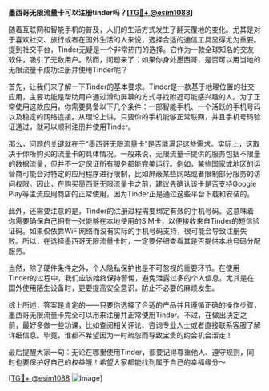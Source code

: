 **墨西哥无限流量卡可以注册tinder吗？[[TG💪+ @esim1088](https://t.me/s/esim1088)]**

随着互联网和智能手机的普及，人们的生活方式发生了翻天覆地的变化。尤其是对于喜欢社交、旅行或者在国外生活的人来说，选择合适的通信工具显得尤为重要。提到社交平台，Tinder无疑是一个非常热门的选择。它作为一款全球知名的交友软件，吸引了无数用户。然而，问题来了：如果你身处墨西哥，是否可以用当地的无限流量卡成功注册并使用Tinder呢？

首先，让我们来了解一下Tinder的基本要求。Tinder是一款基于地理位置的社交应用，主要功能是帮助用户通过滑动屏幕的方式寻找附近可能感兴趣的人。为了正常使用这款应用，你需要具备以下几个条件：一部智能手机、一个活跃的手机号码以及稳定的网络连接。从理论上讲，只要你的手机能够正常联网，并且手机号码验证通过，就可以顺利注册并使用Tinder。

那么，问题的关键就在于“墨西哥无限流量卡”是否能满足这些需求。实际上，这取决于你所购买的流量卡的具体情况。一般来说，无限流量卡提供的服务包括不限量的数据流量，但并不一定保证所有服务都能完美运行。例如，某些国家或地区的运营商可能会对特定的应用程序进行限制，比如屏蔽某些网站或者限制部分服务的访问权限。因此，在购买墨西哥无限流量卡之前，建议先确认该卡是否支持Google Play等主流应用商店的正常使用，因为Tinder正是通过这些平台下载和安装的。

此外，还需要注意的是，Tinder的注册过程需要绑定有效的手机号码。这意味着你需要确保自己拥有一张能够在本地使用的SIM卡，以便接收来自Tinder的短信验证码。如果仅依靠WiFi网络而没有实际的手机号码支持，很可能会导致注册失败。所以，在选择墨西哥无限流量卡时，一定要仔细查看其是否提供本地号码分配服务。

当然，除了硬件条件之外，个人隐私保护也是不可忽视的重要环节。在使用Tinder的过程中，我们应该始终保持警惕，避免泄露过多的个人信息。尤其是在国外使用陌生设备时，更要提高安全意识，防止不必要的麻烦发生。

综上所述，答案是肯定的——只要你选择了合适的产品并且遵循正确的操作步骤，墨西哥无限流量卡完全可以用来注册并正常使用Tinder。不过，在做出决定之前，最好多做一些功课，比如查阅相关评论、咨询专业人士或者直接联系客服了解详细信息。毕竟，谁都不希望因为一时疏忽而导致宝贵的约会机会溜走！

最后提醒大家一句：无论在哪里使用Tinder，都要记得尊重他人、遵守规则，同时也要保护好自己的权益哦！希望大家都能找到属于自己的幸福缘分～ 

[[TG💪+ @esim1088](https://t.me/s/esim1088) ![Image](https://i.postimg.cc/4NQfJmqS/Snipaste-2025-05-13-00-14-12.png)]